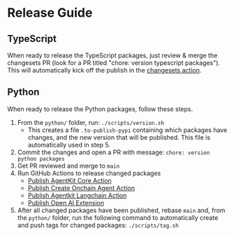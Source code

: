 # Release Guide

## TypeScript

When ready to release the TypeScript packages, just review & merge the changesets PR (look for a PR titled "chore: version typescript packages"). This will automatically kick off the publish in the [changesets action](https://github.com/coinbase/agentkit/tree/main/.github/workflows/version_publish_npm.yml).

## Python

When ready to release the Python packages, follow these steps.

1. From the `python/` folder, run: `./scripts/version.sh`
   - This creates a file `.to-publish-pypi` containing which packages have changes, and the new version that will be published. This file is automatically used in step 5.
2. Commit the changes and open a PR with message: `chore: version python packages`
3. Get PR reviewed and merge to `main`
4. Run GitHub Actions to release changed packages
   - [Publish AgentKit Core Action](https://github.com/coinbase/agentkit/actions/workflows/publish_pypi_coinbase_agentkit.yml)
   - [Publish Create Onchain Agent Action](https://github.com/coinbase/agentkit/actions/workflows/publish_pypi_create_onchain_agent.yml)
   - [Publish Agentkit Langchain Action](https://github.com/coinbase/agentkit/actions/workflows/publish_pypi_coinbase_agentkit_langchain.yml)
   - [Publish Open AI Extension](https://github.com/coinbase/agentkit/actions/workflows/publish_pypi_coinbase_agentkit_openai_agents_sdk.yml)
5. After all changed packages have been published, rebase `main` and, from the `python/` folder, run the following command to automatically create and push tags for changed packages: `./scripts/tag.sh`
